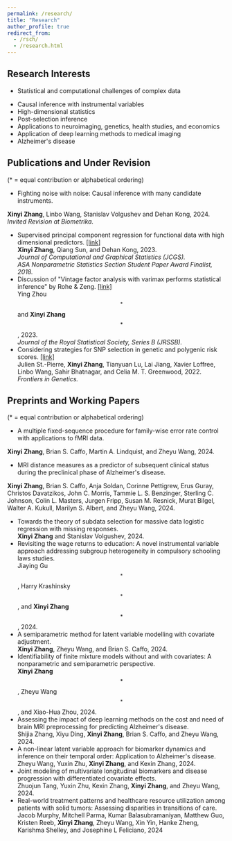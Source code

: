 ```yaml
---
permalink: /research/
title: "Research"
author_profile: true
redirect_from: 
  - /rsch/
  - /research.html
---
```



Research Interests
------
* Statistical and computational challenges of complex data
<!-- * Methodological development for handling data with complex structures 
including high-dimensionality, large sample sizes, functional dependency, time-dependency, incompleteness, and latent variables -->
<!-- * Statistical and computational challenges of complex data: high-dimensional data, longitudinal data, functional data, incomplete data -->
* Causal inference with instrumental variables
* High-dimensional statistics
* Post-selection inference
* Applications to neuroimaging, genetics, health studies, and economics
* Application of deep learning methods to medical imaging
* Alzheimer's disease


Publications and Under Revision
------
(* = equal contribution or alphabetical ordering) 
- Fighting noise with noise: Causal inference with many candidate instruments.    
<!--  [[arXiv]](https://cindyxyizhang.github.io/files/FNWN_IV.pdf)  -->
  **Xinyi Zhang**, Linbo Wang, Stanislav Volgushev and Dehan Kong, 2024.    
  *Invited Revision at Biometrika.*
- Supervised principal component regression for functional data with high dimensional predictors. [[link]](https://www.tandfonline.com/doi/full/10.1080/10618600.2023.2250411)  
  **Xinyi Zhang**, Qiang Sun, and Dehan Kong, 2023.    
  *Journal of Computational and Graphical Statistics (JCGS).*    
  *ASA Nonparametric Statistics Section Student Paper Award Finalist, 2018.*
- Discussion of "Vintage factor analysis with varimax performs statistical inference" by Rohe & Zeng. [[link]](https://academic.oup.com/jrsssb/article/85/4/1037/7221295)  
  Ying Zhou$$^*$$ and **Xinyi Zhang$$^*$$**, 2023.    
  *Journal of the Royal Statistical Society, Series B (JRSSB).*   
- Considering strategies for SNP selection in genetic and polygenic risk scores. [[link]](https://www.frontiersin.org/articles/10.3389/fgene.2022.900595/full?&utm_source=Email_to_authors_&utm_medium=Email&utm_content=T1_11.5e1_author&utm_campaign=Email_publication&field=&journalName=Frontiers_in_Genetics&id=900595)   
  Julien St.-Pierre, **Xinyi Zhang**, Tianyuan Lu, Lai Jiang, Xavier Loffree, Linbo Wang, Sahir Bhatnagar, and Celia M. T. Greenwood, 2022.    
  *Frontiers in Genetics.*    
 

Preprints and Working Papers 
------
(* = equal contribution or alphabetical ordering) 
- A multiple fixed-sequence procedure for family-wise error rate control with applications to fMRI data.  
<!-- [[arXiv]](https://cindyxyizhang.github.io/files/MFS_FWER.pdf)   -->
  **Xinyi Zhang**, Brian S. Caffo, Martin A. Lindquist, and Zheyu Wang, 2024.
- MRI distance measures as a predictor of subsequent clinical status during the preclinical phase of Alzheimer's disease.   
<!-- [[arXiv]](https://cindyxyizhang.github.io/files/ADdist.pdf)  -->
  **Xinyi Zhang**, Brian S. Caffo, Anja Soldan, Corinne Pettigrew, Erus Guray, Christos Davatzikos, John C. Morris, Tammie L. S. Benzinger, Sterling C. Johnson, Colin L. Masters, Jurgen Fripp, Susan M. Resnick, Murat Bilgel, Walter A. Kukull, Marilyn S. Albert, and Zheyu Wang, 2024.  
- Towards the theory of subdata selection for massive data logistic regression with missing responses.  
  **Xinyi Zhang** and Stanislav Volgushev, 2024.    
- Revisiting the wage returns to education: A novel instrumental variable approach addressing subgroup heterogeneity in compulsory schooling laws studies.  
  Jiaying Gu$$^*$$, Harry Krashinsky$$^*$$, and **Xinyi Zhang$$^*$$**, 2024.     
- A semiparametric method for latent variable modelling with covariate adjustment.  
  **Xinyi Zhang**, Zheyu Wang, and Brian S. Caffo, 2024. 
- Identifiability of finite mixture models without and with covariates: A nonparametric and semiparametric perspective.  
  **Xinyi Zhang$$^*$$**, Zheyu Wang$$^*$$, and Xiao-Hua Zhou, 2024.
- Assessing the impact of deep learning methods on the cost and need of brain MRI preprocessing for predicting Alzheimer's disease.   
  Shijia Zhang, Xiyu Ding, **Xinyi Zhang**, Brian S. Caffo, and Zheyu Wang, 2024.   
- A non-linear latent variable approach for biomarker dynamics and inference on their temporal order: Application to Alzheimer's disease.  
  Zheyu Wang, Yuxin Zhu, **Xinyi Zhang**, and Kexin Zhang, 2024.
- Joint modeling of multivariate longitudinal biomarkers and disease progression with differentiated covariate effects.    
  Zhuojun Tang, Yuxin Zhu,  Kexin Zhang, **Xinyi Zhang**, and Zheyu Wang, 2024.  
- Real-world treatment patterns and healthcare resource utilization among patients with solid tumors: Assessing disparities in transitions of care.     
  Jacob Murphy, Mitchell Parma, Kumar Balasubramaniyan, Matthew Guo, Kristen Reeb, **Xinyi Zhang**, Zheyu Wang, Xin Yin, Hanke Zheng, Karishma Shelley, and Josephine L Feliciano, 2024

<!-- Commentary
------
- Discussion of "Vintage factor analysis with varimax performs statistical inference" by Rohe & Zeng. [[link]](https://academic.oup.com/jrsssb/article/85/4/1037/7221295)  
  Ying Zhou$$^*$$ and **Xinyi Zhang$$^*$$**, 2023.    
  *Journal of the Royal Statistical Society, Series B (JRSSB).*   


(* = equal contribution or alphabetical ordering)    
-->


